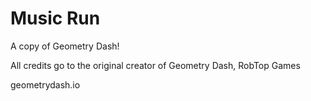 # Music Run
A copy of Geometry Dash!

All credits go to the original creator of Geometry Dash, RobTop Games

geometrydash.io
